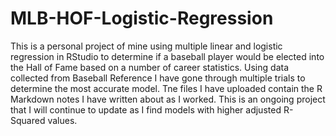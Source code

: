 # MLB-HOF-Logistic-Regression

This is a personal project of mine using multiple linear and logistic regression in RStudio to determine if a baseball player would be elected into the Hall of Fame based on a number of career statistics. Using data collected from Baseball Reference I have gone through multiple trials to determine the most accurate model. Tne files I have uploaded contain the R Markdown notes I have written about as I worked. This is an ongoing project that I will continue to update as I find models with higher adjusted R-Squared values.
